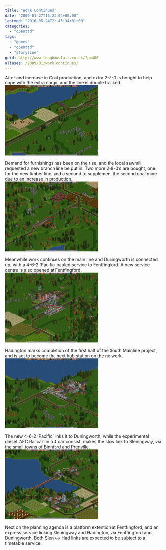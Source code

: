 ```yaml
---
title: "Work Continues"
date: "2009-01-27T16:23:04+00:00"
lastmod: "2016-05-24T22:43:34+01:00"
categories: 
  - "openttd"
tags: 
  - "games"
  - "openttd"
  - "storyline"
guid: http://www.longbowslair.co.uk/?p=400
aliases: /2009/01/work-continues/
---
```


After and increase in Coal production, and extra 2-8-0 is bought to help cope with the extra cargo, and the line is double tracked.  
[![sleningway-transport-4th-may-1951](images/sleningway-transport-4th-may-1951-300x225.png "sleningway-transport-4th-may-1951")](/wp-content/uploads/2009/01/sleningway-transport-4th-may-1951.png)

Demand for furnishings has been on the rise, and the local sawmill requested a new branch line be put in. Two more 2-8-0’s are bought, one for the new timber line, and a second to supplement the second coal mine due to an increase in production.  
[![sleningway-transport-20th-aug-1952](images/sleningway-transport-20th-aug-1952-300x225.png "sleningway-transport-20th-aug-1952")](/wp-content/uploads/2009/01/sleningway-transport-20th-aug-1952.png)

Meanwhile work continues on the main line and Duningworth is connected up, with a 4-6-2 ‘Pacific’ hauled service to Fentfingford. A new service centre is also opened at Fentfingford.  
[![sleningway-transport-14th-jul-1953](images/sleningway-transport-14th-jul-1953-300x225.png "sleningway-transport-14th-jul-1953")](/wp-content/uploads/2009/01/sleningway-transport-14th-jul-1953.png)

Hadington marks completion of the first half of the South Mainline project, and is set to become the next hub station on the network.  
[![sleningway-transport-14th-jun-1954](images/sleningway-transport-14th-jun-1954-300x225.png "sleningway-transport-14th-jun-1954")](/wp-content/uploads/2009/01/sleningway-transport-14th-jun-1954.png)

The new 4-6-2 ‘Pacific’ links it to Duningworth, while the experimental diesel ‘AEC Railcar’ in a 4 car consist, makes the slow link to Sleningway, via the small towns of Binnford and Prenville.  
[![sleningway-transport-1st-jul-1954](images/sleningway-transport-1st-jul-1954-300x225.png "sleningway-transport-1st-jul-1954")](/wp-content/uploads/2009/01/sleningway-transport-1st-jul-1954.png)

Next on the planning agenda is a platform extention at Fentfingford, and an express service linking Sleningway and Hadington, via Fentfingford and Duningworth. Both Slen <-> Had links are expected to be subject to a timetable service.
